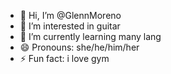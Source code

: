 - 👋 Hi, I’m @GlennMoreno
- 👀 I’m interested in guitar
- 🌱 I’m currently learning many lang
- 😄 Pronouns: she/he/him/her
- ⚡ Fun fact: i love gym
